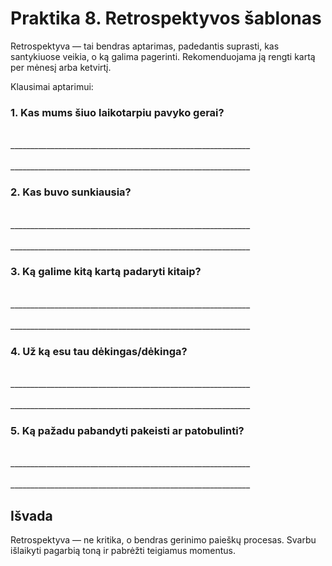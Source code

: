 # Praktika 8. Retrospektyvos šablonas

Retrospektyva — tai bendras aptarimas, padedantis suprasti, kas santykiuose veikia, o ką galima pagerinti. Rekomenduojama ją rengti kartą per mėnesį arba ketvirtį.

Klausimai aptarimui:

### 1. Kas mums šiuo laikotarpiu pavyko gerai?

<br/>
____________________________________________________________
<br/><br/>
____________________________________________________________

### 2. Kas buvo sunkiausia?

<br/>
____________________________________________________________
<br/><br/>
____________________________________________________________

### 3. Ką galime kitą kartą padaryti kitaip?

<br/>
____________________________________________________________
<br/><br/>
____________________________________________________________

### 4. Už ką esu tau dėkingas/dėkinga?

<br/>
____________________________________________________________
<br/><br/>
____________________________________________________________

### 5. Ką pažadu pabandyti pakeisti ar patobulinti?

<br/>
____________________________________________________________
<br/><br/>
____________________________________________________________

## Išvada

Retrospektyva — ne kritika, o bendras gerinimo paieškų procesas. Svarbu išlaikyti pagarbią toną ir pabrėžti teigiamus momentus.

